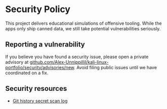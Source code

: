 # Security Policy

This project delivers educational simulations of offensive tooling. While the apps only ship canned data, we still take potential vulnerabilities seriously.

## Reporting a vulnerability

If you believe you have found a security issue, please open a private advisory at [github.com/Alex-Unnippillil/kali-linux-portfolio/security/advisories/new](https://github.com/Alex-Unnippillil/kali-linux-portfolio/security/advisories/new). Avoid filing public issues until we have coordinated on a fix.

## Security resources

- [Git history secret scan log](docs/security/history-scan.md)
